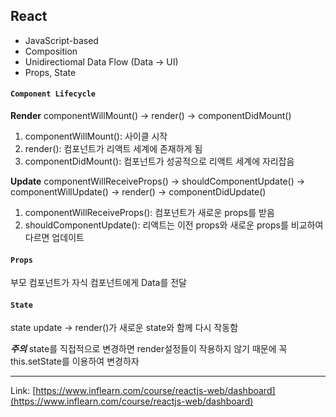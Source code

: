 ## React
- JavaScript-based
- Composition
- Unidirectiomal Data Flow (Data → UI)
- Props, State


#### `Component Lifecycle`
**Render** 
componentWillMount() → render() → componentDidMount()

1. componentWillMount(): 사이클 시작
2. render(): 컴포넌트가 리액트 세계에 존재하게 됨
3. componentDidMount(): 컴포넌트가 성공적으로 리액트 세계에 자리잡음


**Update** 
componentWillReceiveProps() → shouldComponentUpdate() → componentWillUpdate() → render() → componentDidUpdate()

1. componentWillReceiveProps(): 컴포넌트가 새로운 props를 받음
2. shouldComponentUpdate(): 리액트는 이전 props와 새로운 props를 비교하여 다르면 업데이트 

#### `Props`
부모 컴포넌트가 자식 컴포넌트에게 Data를 전달

#### `State`
state update → render()가 새로운 state와 함께 다시 작동함

_**주의**_ state를 직접적으로 변경하면 render설정들이 작용하지 않기 때문에 꼭 this.setState를 이용하여 변경하자

---
Link: [https://www.inflearn.com/course/reactjs-web/dashboard](https://www.inflearn.com/course/reactjs-web/dashboard)
